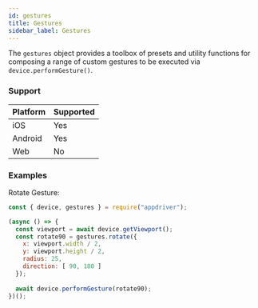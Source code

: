 ```yaml
---
id: gestures
title: Gestures
sidebar_label: Gestures 
---
```


The `gestures` object provides a toolbox of presets and utility functions for composing a range of custom gestures to be executed via `device.performGesture()`.

### Support

| Platform | Supported |
| -------- | --------- |
| iOS      | Yes       |
| Android  | Yes       |
| Web      | No        |

### Examples

Rotate Gesture:

```javascript
const { device, gestures } = require("appdriver");

(async () => {
  const viewport = await device.getViewport();
  const rotate90 = gestures.rotate({
    x: viewport.width / 2,
    y: viewport.height / 2,
    radius: 25,
    direction: [ 90, 180 ]
  });
  
  await device.performGesture(rotate90);
})();
```